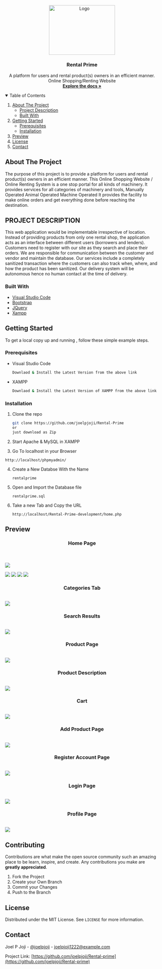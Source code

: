
<!-- PROJECT LOGO -->
<br />
<p align="center">
  <a href="https://github.com/joelpjoji/Rental-Prime">
    <img src="https://github.com/joelpjoji/Rental-Prime/blob/main/images/short%20logo%20(for%20dark%20bg).png" alt="Logo" width="215.5" height="161.5">
  </a>

  <h3 align="center">Rental Prime</h3>

  <p align="center">
    A platform for users and rental product(s) owners in an efficient manner. <br /> Online Shopping/Renting Website 
    <br />
    <a href="https://github.com/joelpjoji/Rental-Prime"><strong>Explore the docs »</strong></a>
    <br />


<!-- TABLE OF CONTENTS -->
<details open="open">
  <summary>Table of Contents</summary>
  <ol>
    <li>
      <a href="#about-the-project">About The Project</a>
      <ul>
        <li><a href="#project-description">Project Description</a></li>
      </ul>
      <ul>
        <li><a href="#built-with">Built With</a></li>
      </ul>
    </li>
    <li>
      <a href="#getting-started">Getting Started</a>
      <ul>
        <li><a href="#prerequisites">Prerequisites</a></li>
        <li><a href="#installation">Installation</a></li>
      </ul>
    </li>
    <li><a href="#Preview">Preview</a></li>
    <li><a href="#license">License</a></li>
    <li><a href="#contact">Contact</a></li>
  </ol>
</details>



<!-- ABOUT THE PROJECT -->
## About The Project

The purpose of this project is to provide a platform for users and rental product(s) owners in an efficient manner.
This Online Shopping Website / Online Renting System is a one stop portal for all kinds of machinery. It provides services for all categories of machinery and tools, 
Manually Operated
Animal Operated
Machine Operated
It provides the facility to make online orders and get everything done before reaching the destination.

## PROJECT DESCRIPTION

This web application would be implementable irrespective of location. Instead of providing products from only one rental shop, the application acts as an interface between different users (borrowers and lenders).
Customers need to register with our site as they search and place their orders. We are responsible for communication between the customer and vendor and maintain the database. Our services include a completely sanitized transaction where the customers can also track when, where, and how the product has been sanitized. Our delivery system will be autonomous hence no human contact at the time of delivery.


### Built With
* [Visual Studio Code](https://code.visualstudio.com)
* [Bootstrap](https://getbootstrap.com)
* [JQuery](https://jquery.com)
* [Xampp](https://www.apachefriends.org/index.html)


<!-- GETTING STARTED -->
## Getting Started

To get a local copy up and running , follow these simple example steps.

### Prerequisites


* Visual Studio Code
  ```sh
  Downlaod & Install the Latest Version from the above link
  ```
* XAMPP
  ```sh
  Downlaod & Install the Latest Version of XAMPP from the above link
  ```

### Installation

1. Clone the repo
   ```sh
   git clone https://github.com/joelpjoji/Rental-Prime
   or
   just download as Zip
   ```
2. Start Apache & MySQL in XAMPP

3. Go To localhost in your Browser
  ```
  http://localhost/phpmyadmin/
  ```
4. Create a New Databse With the Name 
    ```
    rentalprime 
    ```
5. Open and Import the Database file
    ```
    rentalprime.sql
    ```
6. Take a new Tab and Copy the URL
    ```
    http://localhost/Rental-Prime-development/home.php
    ```

<!-- Screenshots -->
## Preview
<h3 align="center">Home Page</h3>
<h3 align="center"></h3>
<br />
<align="center"> 
  
![](https://github.com/joelpjoji/Rental-Prime/blob/main/Screenshots/recording.gif)

<img src="https://github.com/joelpjoji/Rental-Prime/blob/main/Screenshots/home1.png">

<img src="https://github.com/joelpjoji/Rental-Prime/blob/main/Screenshots/home2.png">

<img src="https://github.com/joelpjoji/Rental-Prime/blob/main/Screenshots/home3.png">

<img src="https://github.com/joelpjoji/Rental-Prime/blob/main/Screenshots/home4.png">

<br />
<p align="center">
  <h3 align="center">Categories Tab</h3>
  <br />
<img src="https://github.com/joelpjoji/Rental-Prime/blob/main/Screenshots/categories.png">

<br />
<p align="center">
<h3 align="center">Search Results</h3>
 <br /> 
<img src="https://github.com/joelpjoji/Rental-Prime/blob/main/Screenshots/search.png">

<br />
<p align="center">
<h3 align="center"> Product Page</h3>
  <br />
<img src="https://github.com/joelpjoji/Rental-Prime/blob/main/Screenshots/product.png">

<br />
<p align="center">
<h3 align="center">Product Description</h3> 
  <br />
<img src="https://github.com/joelpjoji/Rental-Prime/blob/main/Screenshots/productDis.png">

<br />
<p align="center">
<h3 align="center">Cart </h3> 
  <br />
<img src="https://github.com/joelpjoji/Rental-Prime/blob/main/Screenshots/cart.png">

<br />
<p align="center">
<h3 align="center">Add Product Page </h3> 
 <br /> 
<img src="https://github.com/joelpjoji/Rental-Prime/blob/main/Screenshots/Addproduct.png">

<br />
<p align="center">
<h3 align="center">Register Account Page</h3> 
<br />  
<img src="https://github.com/joelpjoji/Rental-Prime/blob/main/Screenshots/register.png">

<br />
<p align="center">
<h3 align="center"> Login Page</h3>
  <br />
<img src="https://github.com/joelpjoji/Rental-Prime/blob/main/Screenshots/login.png">

<br />
<p align="center">
<h3 align="center">Profile Page</h3> 
 <br /> 
<img src="https://github.com/joelpjoji/Rental-Prime/blob/main/Screenshots/profile.png">

<!-- CONTRIBUTING -->
## Contributing

Contributions are what make the open source community such an amazing place to be learn, inspire, and create. Any contributions you make are **greatly appreciated**.

1. Fork the Project
2. Create your Own Branch 
3. Commit your Changes 
4. Push to the Branch 




<!-- LICENSE -->
## License

Distributed under the MIT License. See `LICENSE` for more information.



<!-- CONTACT -->
## Contact

Joel P Joji - [@joelpjoji](https://twitter.com/joelpjoji) - joelpjoji1222@example.com

Project Link: [https://github.com/joelpjoji/Rental-prime](https://github.com/joelpjoji/Rental-prime)



